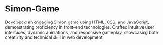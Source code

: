 # Simon-Game
Developed an engaging Simon game using HTML, CSS, and JavaScript, demonstrating proficiency in front-end technologies. Crafted intuitive user interfaces, dynamic animations, and responsive gameplay, showcasing both creativity and technical skill in web development
